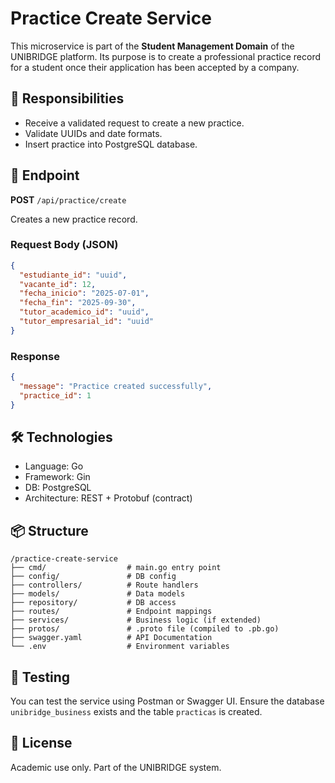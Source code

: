 # Practice Create Service

This microservice is part of the **Student Management Domain** of the UNIBRIDGE platform. Its purpose is to create a professional practice record for a student once their application has been accepted by a company.

## 🧩 Responsibilities

- Receive a validated request to create a new practice.
- Validate UUIDs and date formats.
- Insert practice into PostgreSQL database.

## 🚀 Endpoint

**POST** `/api/practice/create`

Creates a new practice record.

### Request Body (JSON)

```json
{
  "estudiante_id": "uuid",
  "vacante_id": 12,
  "fecha_inicio": "2025-07-01",
  "fecha_fin": "2025-09-30",
  "tutor_academico_id": "uuid",
  "tutor_empresarial_id": "uuid"
}
```

### Response

```json
{
  "message": "Practice created successfully",
  "practice_id": 1
}
```

## 🛠 Technologies

- Language: Go
- Framework: Gin
- DB: PostgreSQL
- Architecture: REST + Protobuf (contract)

## 📦 Structure

```
/practice-create-service
├── cmd/                  # main.go entry point
├── config/               # DB config
├── controllers/          # Route handlers
├── models/               # Data models
├── repository/           # DB access
├── routes/               # Endpoint mappings
├── services/             # Business logic (if extended)
├── protos/               # .proto file (compiled to .pb.go)
├── swagger.yaml          # API Documentation
└── .env                  # Environment variables
```

## 🧪 Testing

You can test the service using Postman or Swagger UI.
Ensure the database `unibridge_business` exists and the table `practicas` is created.

## 📄 License

Academic use only. Part of the UNIBRIDGE system.
